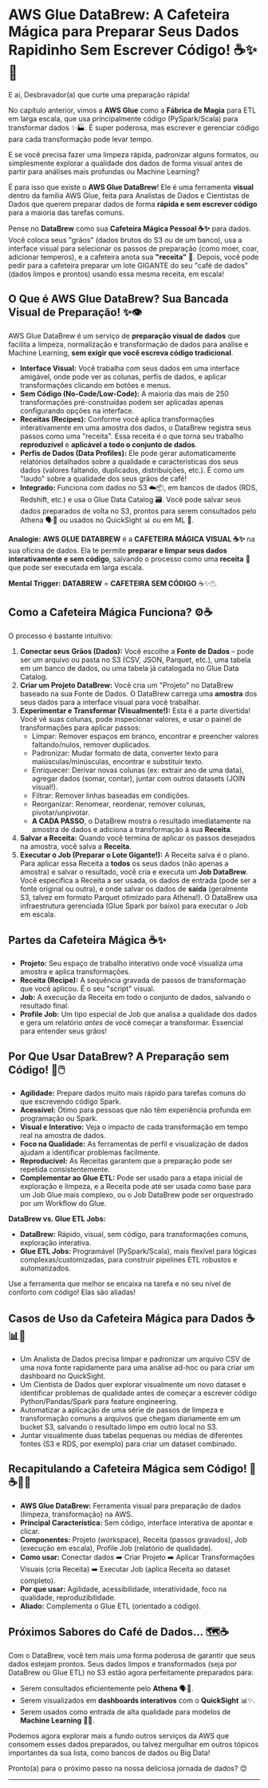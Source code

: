 # AWS Glue DataBrew: A Cafeteira Mágica para Preparar Seus Dados Rapidinho Sem Escrever Código! ☕✨🧹

E aí, Desbravador(a) que curte uma preparação rápida!

No capítulo anterior, vimos a **AWS Glue** como a **Fábrica de Magia** para ETL em larga escala, que usa principalmente código (PySpark/Scala) para transformar dados ✨🏭. É super poderosa, mas escrever e gerenciar código para cada transformação pode levar tempo.

E se você precisa fazer uma limpeza rápida, padronizar alguns formatos, ou simplesmente explorar a qualidade dos dados de forma visual antes de partir para análises mais profundas ou Machine Learning?

É para isso que existe o **AWS Glue DataBrew**! Ele é uma ferramenta **visual** dentro da família AWS Glue, feita para Analistas de Dados e Cientistas de Dados que querem preparar dados de forma **rápida e sem escrever código** para a maioria das tarefas comuns.

Pense no **DataBrew** como sua **Cafeteira Mágica Pessoal ☕✨** para dados. Você coloca seus "grãos" (dados brutos do S3 ou de um banco), usa a interface visual para selecionar os passos de preparação (como moer, coar, adicionar temperos), e a cafeteira anota sua **"receita"** 📜. Depois, você pode pedir para a cafeteira preparar um lote GIGANTE do seu "café de dados" (dados limpos e prontos) usando essa mesma receita, em escala!

## O Que é AWS Glue DataBrew? Sua Bancada Visual de Preparação! ✨👁️

AWS Glue DataBrew é um serviço de **preparação visual de dados** que facilita a limpeza, normalização e transformação de dados para análise e Machine Learning, **sem exigir que você escreva código tradicional**.

* **Interface Visual:** Você trabalha com seus dados em uma interface amigável, onde pode ver as colunas, perfis de dados, e aplicar transformações clicando em botões e menus.
* **Sem Código (No-Code/Low-Code):** A maioria das mais de 250 transformações pré-construídas podem ser aplicadas apenas configurando opções na interface.
* **Receitas (Recipes):** Conforme você aplica transformações interativamente em uma amostra dos dados, o DataBrew registra seus passos como uma "receita". Essa receita é o que torna seu trabalho **reproduzível** e **aplicável a todo o conjunto de dados**.
* **Perfis de Dados (Data Profiles):** Ele pode gerar automaticamente relatórios detalhados sobre a qualidade e características dos seus dados (valores faltando, duplicados, distribuições, etc.). É como um "laudo" sobre a qualidade dos seus grãos de café!
* **Integrado:** Funciona com dados no S3 ☁️📦, em bancos de dados (RDS, Redshift, etc.) e usa o Glue Data Catalog 🗃️. Você pode salvar seus dados preparados de volta no S3, prontos para serem consultados pelo Athena 🗣️🔎 ou usados no QuickSight 📊 ou em ML 🤖.

**Analogie:** **AWS GLUE DATABREW** é a **CAFETEIRA MÁGICA VISUAL ☕✨** na sua oficina de dados. Ela te permite **preparar e limpar seus dados interativamente e sem código**, salvando o processo como uma **receita** 📜 que pode ser executada em larga escala.

**Mental Trigger:** **DATABREW** = **CAFETEIRA SEM CÓDIGO** ☕✨🖱️.

## Como a Cafeteira Mágica Funciona? ⚙️☕

O processo é bastante intuitivo:

1.  **Conectar seus Grãos (Dados):** Você escolhe a **Fonte de Dados** – pode ser um arquivo ou pasta no S3 (CSV, JSON, Parquet, etc.), uma tabela em um banco de dados, ou uma tabela já catalogada no Glue Data Catalog.
2.  **Criar um Projeto DataBrew:** Você cria um "Projeto" no DataBrew baseado na sua Fonte de Dados. O DataBrew carrega uma **amostra** dos seus dados para a interface visual para você trabalhar.
3.  **Experimentar e Transformar (Visualmente!):** Esta é a parte divertida! Você vê suas colunas, pode inspecionar valores, e usar o painel de transformações para aplicar passos:
    * Limpar: Remover espaços em branco, encontrar e preencher valores faltando/nulos, remover duplicados.
    * Padronizar: Mudar formato de data, converter texto para maiúsculas/minúsculas, encontrar e substituir texto.
    * Enriquecer: Derivar novas colunas (ex: extrair ano de uma data), agregar dados (somar, contar), juntar com outros datasets (JOIN visual!).
    * Filtrar: Remover linhas baseadas em condições.
    * Reorganizar: Renomear, reordenar, remover colunas, pivotar/unpivotar.
    * **A CADA PASSO**, o DataBrew mostra o resultado imediatamente na amostra de dados e adiciona a transformação à sua **Receita**.
4.  **Salvar a Receita:** Quando você termina de aplicar os passos desejados na amostra, você salva a **Receita**.
5.  **Executar o Job (Preparar o Lote Gigante!):** A Receita salva é o plano. Para aplicar essa Receita a **todos** os seus dados (não apenas a amostra) e salvar o resultado, você cria e executa um **Job DataBrew**. Você especifica a Receita a ser usada, os dados de entrada (pode ser a fonte original ou outra), e onde salvar os dados de **saída** (geralmente S3, talvez em formato Parquet otimizado para Athena!). O DataBrew usa infraestrutura gerenciada (Glue Spark por baixo) para executar o Job em escala.

## Partes da Cafeteira Mágica ☕✨

* **Projeto:** Seu espaço de trabalho interativo onde você visualiza uma amostra e aplica transformações.
* **Receita (Recipe):** A sequência gravada de passos de transformação que você aplicou. É o seu "script" visual.
* **Job:** A execução da Receita em todo o conjunto de dados, salvando o resultado final.
* **Profile Job:** Um tipo especial de Job que analisa a qualidade dos dados e gera um relatório *antes* de você começar a transformar. Essencial para entender seus grãos!

## Por Que Usar DataBrew? A Preparação sem Código! 🚀🖱️

* **Agilidade:** Prepare dados muito mais rápido para tarefas comuns do que escrevendo código Spark.
* **Acessível:** Ótimo para pessoas que não têm experiência profunda em programação ou Spark.
* **Visual e Interativo:** Veja o impacto de cada transformação em tempo real na amostra de dados.
* **Foco na Qualidade:** As ferramentas de perfil e visualização de dados ajudam a identificar problemas facilmente.
* **Reproducível:** As Receitas garantem que a preparação pode ser repetida consistentemente.
* **Complementar ao Glue ETL:** Pode ser usado para a etapa inicial de exploração e limpeza, e a Receita pode até ser usada como base para um Job Glue mais complexo, ou o Job DataBrew pode ser orquestrado por um Workflow do Glue.

**DataBrew vs. Glue ETL Jobs:**

* **DataBrew:** Rápido, visual, sem código, para transformações comuns, exploração interativa.
* **Glue ETL Jobs:** Programável (PySpark/Scala), mais flexível para lógicas complexas/customizadas, para construir pipelines ETL robustos e automatizados.

Use a ferramenta que melhor se encaixa na tarefa e no seu nível de conforto com código! Elas são aliadas!

## Casos de Uso da Cafeteira Mágica para Dados ☕📊🤖

* Um Analista de Dados precisa limpar e padronizar um arquivo CSV de uma nova fonte rapidamente para uma análise ad-hoc ou para criar um dashboard no QuickSight.
* Um Cientista de Dados quer explorar visualmente um novo dataset e identificar problemas de qualidade antes de começar a escrever código Python/Pandas/Spark para feature engineering.
* Automatizar a aplicação de uma série de passos de limpeza e transformação comuns a arquivos que chegam diariamente em um bucket S3, salvando o resultado limpo em outro local no S3.
* Juntar visualmente duas tabelas pequenas ou médias de diferentes fontes (S3 e RDS, por exemplo) para criar um dataset combinado.

## Recapitulando a Cafeteira Mágica sem Código! 🧠☕✨🧹

* **AWS Glue DataBrew:** Ferramenta visual para preparação de dados (limpeza, transformação) na AWS.
* **Principal Característica:** Sem código, interface interativa de apontar e clicar.
* **Componentes:** Projeto (workspace), Receita (passos gravados), Job (execução em escala), Profile Job (relatório de qualidade).
* **Como usar:** Conectar dados ➡️ Criar Projeto ➡️ Aplicar Transformações Visuais (cria Receita) ➡️ Executar Job (aplica Receita ao dataset completo).
* **Por que usar:** Agilidade, acessibilidade, interatividade, foco na qualidade, reproduzibilidade.
* **Aliado:** Complementa o Glue ETL (orientado a código).

## Próximos Sabores do Café de Dados... 🗺️☕

Com o DataBrew, você tem mais uma forma poderosa de garantir que seus dados estejam prontos. Seus dados limpos e transformados (seja por DataBrew ou Glue ETL) no S3 estão agora perfeitamente preparados para:

* Serem consultados eficientemente pelo **Athena** 🗣️🔎.
* Serem visualizados em **dashboards interativos** com o **QuickSight** 📊✨.
* Serem usados como entrada de alta qualidade para modelos de **Machine Learning** 🤖🔮.

Podemos agora explorar mais a fundo outros serviços da AWS que consomem esses dados preparados, ou talvez mergulhar em outros tópicos importantes da sua lista, como bancos de dados ou Big Data!

Pronto(a) para o próximo passo na nossa deliciosa jornada de dados? 😊

---
